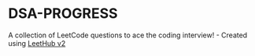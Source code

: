# DSA-PROGRESS
A collection of LeetCode questions to ace the coding interview! - Created using [LeetHub v2](https://github.com/arunbhardwaj/LeetHub-2.0)
